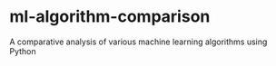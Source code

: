 # ml-algorithm-comparison
A comparative analysis of various machine learning algorithms using Python
